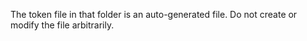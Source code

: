 The token file in that folder is an auto-generated file. Do not create or modify the file arbitrarily.
